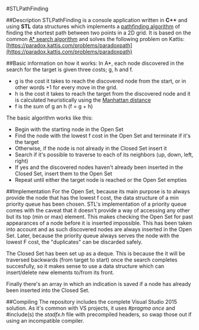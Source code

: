 #STLPathFinding

##Description
STLPathFinding is a console application written in **C++** and using **STL** data structures which implements a [pathfinding algorithm](https://en.wikipedia.org/wiki/Pathfinding) of finding the shortest path between two points in a 2D grid. It is based on the common [A* search algorithm](https://en.wikipedia.org/wiki/A*_search_algorithm) and solves the following problem on Kattis: [https://paradox.kattis.com/problems/paradoxpath](https://paradox.kattis.com/problems/paradoxpath)

##Basic information on how it works:
In A*, each node discovered in the search for the target is given three costs; g, h and f.

- g is the cost it takes to reach the discovered node from the start, or in other words +1 for every move in the grid.
- h is the cost it takes to reach the target from the discovered node and it is calculated heuristically using the [Manhattan distance](https://en.wikipedia.org/wiki/Taxicab_geometry)
- f is the sum of g an h (f = g + h)

The basic algorithm works like this:

- Begin with the starting node in the Open Set
- Find the node with the lowest f cost in the Open Set and terminate if it's the target
- Otherwise, if the node is not already in the Closed Set insert it
- Search if it's possible to traverse to each of its neighbors (up, down, left, right)
- If yes and the discovered nodes haven't already been inserted in the Closed Set, insert them to the Open Set
- Repeat until either the target node is reached or the Open Set empties

##Implementation
For the Open Set, because its main purpose is to always provide the node that has the lowest f cost, the data structure of a min priority queue has been chosen. STL's implementation of a priority queue comes with the caveat that it doesn't provide a way of accessing any other but its top (min or max) element. This makes checking the Open Set for past appearances of a node before it is inserted impossible. This has been taken into account and as such discovered nodes are always inserted in the Open Set. Later, because the priority queue always serves the node with the lowest F cost, the "duplicates" can be discarded safely.

The Closed Set has been set up as a deque. This is because the it will be traversed backwards (from target to start) once the search completes succesfully, so it makes sense to use a data structure which can insert/delete new elements to/from its front.

Finally there's an array in which an indication is saved if a node has already been inserted into the Closed Set.

##Compiling
The repository includes the complete Visual Studio 2015 solution. As it's common with VS projects, it uses *#pragma once* and #include(s) the *stadfx.h* file with precompiled headers, so swap those out if using an incompatible compiler.
